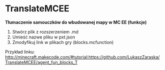 # TranslateMCEE
**Tłumaczenie samouczków do wbudowanej mapy w MC EE (funkcje)**

1. Stwórz plik z rozszerzeniem .md 
2. Umieść nazwe pliku w pxt.json
3. Zmodyfikuj link w plikach gry (blocks.mcfunction)

Przykład linku:
http://minecraft.makecode.com/#tutorial:https://github.com/LukaszZaraska/TranslateMCEE/agent_fun_blocks_T
